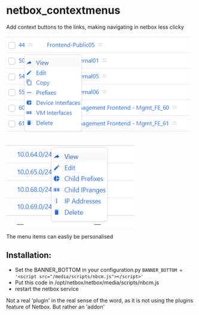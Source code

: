 # netbox_contextmenus
Add context buttons to the links, making navigating in netbox less clicky

![nbcm1](docs/nbcm3.png)

![nbcm2](docs/nbcm2.png)

The menu items can easliy be personalised

## Installation:

- Set the BANNER_BOTTOM in your configuration.py   ```BANNER_BOTTOM = '<script src="/media/scripts/nbcm.js"></script>'```
- Put this code in /opt/netbox/netbox/media/scripts/nbcm.js
- restart the netbox service

Not a real 'plugin' in the real sense of the word, as it is not using the plugins feature of Netbox.
But rather an 'addon' 
